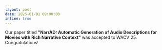 ```yaml
---
layout: post
date: 2025-01-01 09:00:00
inline: true
---
```


Our paper titled **"NarrAD: Automatic Generation of Audio Descriptions for Movies with Rich Narrative Context"**  was accepted to WACV'25. Congratulations!